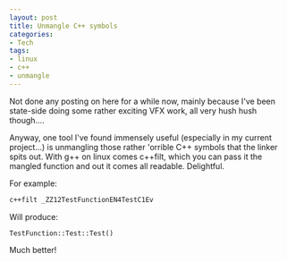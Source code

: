 ```yaml
---
layout: post
title: Unmangle C++ symbols
categories:
- Tech
tags:
- linux
- c++
- unmangle
---
```

Not done any posting on here for a while now, mainly because I've been state-side doing some rather exciting VFX work, all very hush hush though....

Anyway, one tool I've found immensely useful (especially in my current project...) is unmangling those rather 'orrible C++ symbols that the linker spits out. With g++ on linux comes c++filt, which you can pass it the mangled function and out it comes all readable. Delightful.

For example:

```bash
c++filt _ZZ12TestFunctionEN4TestC1Ev
```

Will produce:

```
TestFunction::Test::Test()
```

Much better!
